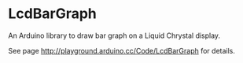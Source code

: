 LcdBarGraph
===========

An Arduino library to draw bar graph on a Liquid Chrystal display.

See page http://playground.arduino.cc/Code/LcdBarGraph for details.
